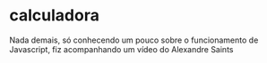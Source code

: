 # calculadora
Nada demais, só conhecendo um pouco sobre o funcionamento de Javascript, fiz acompanhando um vídeo do Alexandre Saints
